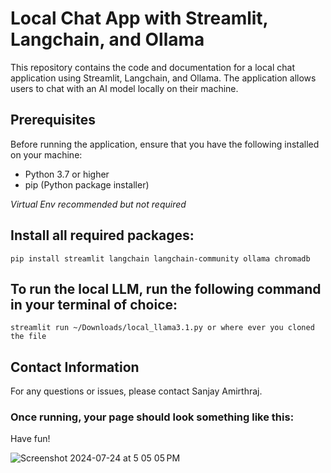 # **Local Chat App with Streamlit, Langchain, and Ollama**
This repository contains the code and documentation for a local chat application using Streamlit, Langchain, and Ollama. The application allows users to chat with an AI model locally on their machine.



## **Prerequisites**
Before running the application, ensure that you have the following installed on your machine:
* Python 3.7 or higher
* pip (Python package installer)



_Virtual Env recommended but not required_



## **Install all required packages:**

```pip install streamlit langchain langchain-community ollama chromadb```




## **To run the local LLM, run the following command in your terminal of choice:**

```streamlit run ~/Downloads/local_llama3.1.py or where ever you cloned the file```




## **Contact Information**
For any questions or issues, please contact Sanjay Amirthraj.


### Once running, your page should look something like this:
Have fun!

![Screenshot 2024-07-24 at 5 05 05 PM](https://github.com/user-attachments/assets/62c81d6a-74d7-4c6b-a651-de25a2c6f1f9)
